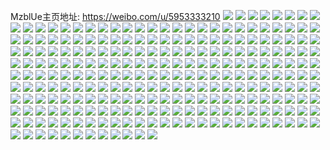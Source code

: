 MzblUe主页地址: https://weibo.com/u/5953333210 
![](https://wx4.sinaimg.cn/mw2000/006uTzVoly1h8bvhp5hx7j31mp2wchdv.jpg) 
![](https://wx4.sinaimg.cn/mw2000/006uTzVoly1h8bvhmcmaqj31lt2utb2b.jpg) 
![](https://wx4.sinaimg.cn/mw2000/006uTzVoly1h8bvhntvyzj31k32rpu0y.jpg) 
![](https://wx4.sinaimg.cn/mw2000/006uTzVoly1h8bvhl94srj31la2tv7wj.jpg) 
![](https://wx4.sinaimg.cn/mw2000/006uTzVoly1h8bvm2rxjhj31om2zux6q.jpg) 
![](https://wx4.sinaimg.cn/mw2000/006uTzVoly1h8bvhh0eupj31r03401l1.jpg) 
![](https://wx4.sinaimg.cn/mw2000/006uTzVoly1h8bvhjkle7j31r03401l0.jpg) 
![](https://wx4.sinaimg.cn/mw2000/006uTzVoly1h8bvm4ogccj31r03404qr.jpg) 
![](https://wx4.sinaimg.cn/mw2000/006uTzVoly1h8bvm1ste6j31r0340qv7.jpg) 
![](https://wx4.sinaimg.cn/mw2000/006uTzVoly1h73x3zi0ukj32c0340ndm.jpg) 
![](https://wx4.sinaimg.cn/mw2000/006uTzVoly1h73x406m5aj31r02c0jzs.jpg) 
![](https://wx4.sinaimg.cn/mw2000/006uTzVoly1h73x40zanrj31o928cqa6.jpg) 
![](https://wx4.sinaimg.cn/mw2000/006uTzVoly1h73x433vbyj32by33xe83.jpg) 
![](https://wx4.sinaimg.cn/mw2000/006uTzVoly1h73x45cjhzj32c0340duf.jpg) 
![](https://wx4.sinaimg.cn/mw2000/006uTzVoly1h73x47qj34j327g2xxgui.jpg) 
![](https://wx4.sinaimg.cn/mw2000/006uTzVoly1h73x3xjruij31r02c0ak7.jpg) 
![](https://wx4.sinaimg.cn/mw2000/006uTzVoly1h73x49zko7j32c0340n8w.jpg) 
![](https://wx4.sinaimg.cn/mw2000/006uTzVoly1h73x4ahmgbj31nm27i76c.jpg) 
![](https://wx4.sinaimg.cn/mw2000/006uTzVoly1h67kws0r9ij30u014049t.jpg) 
![](https://wx4.sinaimg.cn/mw2000/006uTzVoly1h67kwscl1yj30u014i43i.jpg) 
![](https://wx4.sinaimg.cn/mw2000/006uTzVoly1h67kwtm2c5j30u0146gxd.jpg) 
![](https://wx4.sinaimg.cn/mw2000/006uTzVoly1h67kwt6rptj30u0147dsd.jpg) 
![](https://wx4.sinaimg.cn/mw2000/006uTzVoly1h67kwsqs0cj30u0140wld.jpg) 
![](https://wx4.sinaimg.cn/mw2000/006uTzVoly1h67kwrmtl3j30u0140dnh.jpg) 
![](https://wx4.sinaimg.cn/mw2000/006uTzVoly1h61twub1jkj322n3407wi.jpg) 
![](https://wx4.sinaimg.cn/mw2000/006uTzVoly1h55fbiavbgj320a2oeu0y.jpg) 
![](https://wx4.sinaimg.cn/mw2000/006uTzVoly1h55fbjp9y1j31w32it1ky.jpg) 
![](https://wx4.sinaimg.cn/mw2000/006uTzVoly1h55fbmnbbpj32c03404qs.jpg) 
![](https://wx4.sinaimg.cn/mw2000/006uTzVoly1h55fbny4mhj32642w67wi.jpg) 
![](https://wx4.sinaimg.cn/mw2000/006uTzVoly1h55fbes5lsj32822yr1kz.jpg) 
![](https://wx4.sinaimg.cn/mw2000/006uTzVoly1h55fbpriplj32702xce82.jpg) 
![](https://wx4.sinaimg.cn/mw2000/006uTzVoly1h55fbt4joaj32c0340npg.jpg) 
![](https://wx4.sinaimg.cn/mw2000/006uTzVoly1h55fbw4vtqj327v2yhe83.jpg) 
![](https://wx4.sinaimg.cn/mw2000/006uTzVoly1h55fbz37tpj324m2u61kz.jpg) 
![](https://wx4.sinaimg.cn/mw2000/006uTzVoly1h4fzcfhibyj32c0340b2c.jpg) 
![](https://wx4.sinaimg.cn/mw2000/006uTzVoly1h2m0phwbffj30u01404d4.jpg) 
![](https://wx4.sinaimg.cn/mw2000/006uTzVoly1h2m0pr54g7j30u014017a.jpg) 
![](https://wx4.sinaimg.cn/mw2000/006uTzVoly1h2m0ph65emj30u0140na2.jpg) 
![](https://wx4.sinaimg.cn/mw2000/006uTzVoly1h2m0pijwmmj30u014016z.jpg) 
![](https://wx4.sinaimg.cn/mw2000/006uTzVoly1h2m0pj9cstj30u01407bz.jpg) 
![](https://wx4.sinaimg.cn/mw2000/006uTzVoly1h2m0pk4vhhj30u0140gzv.jpg) 
![](https://wx4.sinaimg.cn/mw2000/006uTzVoly1h2m0pl9awyj30u0140174.jpg) 
![](https://wx4.sinaimg.cn/mw2000/006uTzVoly1h2m0pm59mpj30u0141k4f.jpg) 
![](https://wx4.sinaimg.cn/mw2000/006uTzVoly1h2m0pni17uj30u0141tm1.jpg) 
![](https://wx4.sinaimg.cn/mw2000/006uTzVoly1h1m9p8k5hej30u01907bs.jpg) 
![](https://wx4.sinaimg.cn/mw2000/006uTzVoly1h1m9p9kjobj30u0190wm1.jpg) 
![](https://wx4.sinaimg.cn/mw2000/006uTzVoly1h1m9pa32jsj30u0190n4g.jpg) 
![](https://wx4.sinaimg.cn/mw2000/006uTzVoly1h1m9pag0ktj31400u0ahb.jpg) 
![](https://wx4.sinaimg.cn/mw2000/006uTzVoly1h1m9pas7pcj31400u0dlm.jpg) 
![](https://wx4.sinaimg.cn/mw2000/006uTzVoly1h1m9p881yuj31400u0jxi.jpg) 
![](https://wx4.sinaimg.cn/mw2000/006uTzVoly1h1f5c5u8a3j33344mob2c.jpg) 
![](https://wx4.sinaimg.cn/mw2000/006uTzVoly1h1f5cb27cdj331e4k4x6p.jpg) 
![](https://wx4.sinaimg.cn/mw2000/006uTzVoly1h1f5cd60zpj31r4162ni1.jpg) 
![](https://wx4.sinaimg.cn/mw2000/006uTzVoly1h1f5ckngu3j32wc4cjb2a.jpg) 
![](https://wx4.sinaimg.cn/mw2000/006uTzVoly1h1f5cqo1ghj32yq4g5b2a.jpg) 
![](https://wx4.sinaimg.cn/mw2000/006uTzVoly1h1f5cwekssj32uc49i4qq.jpg) 
![](https://wx4.sinaimg.cn/mw2000/006uTzVoly1h0l7mz4efuj30u0140grw.jpg) 
![](https://wx4.sinaimg.cn/mw2000/006uTzVoly1h0l7mzrmhmj30u01407aa.jpg) 
![](https://wx4.sinaimg.cn/mw2000/006uTzVoly1h0l7n0hieoj30u0140q8x.jpg) 
![](https://wx4.sinaimg.cn/mw2000/006uTzVoly1h0l7n0wyhwj30u0140jys.jpg) 
![](https://wx4.sinaimg.cn/mw2000/006uTzVoly1gz8omwnwxyj320z2pbb2a.jpg) 
![](https://wx4.sinaimg.cn/mw2000/006uTzVoly1gz8omxgxnsj32c0340npe.jpg) 
![](https://wx4.sinaimg.cn/mw2000/006uTzVoly1gz8omyk3wfj326i2wonpe.jpg) 
![](https://wx4.sinaimg.cn/mw2000/006uTzVoly1gz8omza90dj31i82ode81.jpg) 
![](https://wx4.sinaimg.cn/mw2000/006uTzVoly1gz8on0i0v1j31qy33xe82.jpg) 
![](https://wx4.sinaimg.cn/mw2000/006uTzVoly1gz8omvsvn7j31kq2sthdt.jpg) 
![](https://wx4.sinaimg.cn/mw2000/006uTzVoly1gz8on1g2mkj32c0340x6q.jpg) 
![](https://wx4.sinaimg.cn/mw2000/006uTzVoly1gz8on1x3vyj313w1h7has.jpg) 
![](https://wx4.sinaimg.cn/mw2000/006uTzVoly1gz8on4jgafj32462tk4qr.jpg) 
![](https://wx4.sinaimg.cn/mw2000/006uTzVoly1gz0pqb5lqbj327u2yghdu.jpg) 
![](https://wx4.sinaimg.cn/mw2000/006uTzVoly1gz0pqolh9aj33402c0b2b.jpg) 
![](https://wx4.sinaimg.cn/mw2000/006uTzVoly1gz0ppx9crsj31ph29yx6p.jpg) 
![](https://wx4.sinaimg.cn/mw2000/006uTzVoly1gz0pq3wnuwj30ux0ovacm.jpg) 
![](https://wx4.sinaimg.cn/mw2000/006uTzVoly1gz0pqweuhnj32c0340npe.jpg) 
![](https://wx4.sinaimg.cn/mw2000/006uTzVoly1gz0pq0nj5hj315o1p14qp.jpg) 
![](https://wx4.sinaimg.cn/mw2000/006uTzVoly1gz0pq3dk2lj30xc2s0ke8.jpg) 
![](https://wx4.sinaimg.cn/mw2000/006uTzVoly1gz0pps7gqtj315o28qe81.jpg) 
![](https://wx4.sinaimg.cn/mw2000/006uTzVoly1gy1tntlikzj325j2veu0x.jpg) 
![](https://wx4.sinaimg.cn/mw2000/006uTzVoly1gy1tnusawcj326i2wpu0x.jpg) 
![](https://wx4.sinaimg.cn/mw2000/006uTzVoly1gy1tnvovn9j32682wbu0x.jpg) 
![](https://wx4.sinaimg.cn/mw2000/006uTzVoly1gy1tnx5yjrj329s3351kz.jpg) 
![](https://wx4.sinaimg.cn/mw2000/006uTzVoly1gy1tnrnjbzj32c03404qs.jpg) 
![](https://wx4.sinaimg.cn/mw2000/006uTzVoly1gy1tny5wrnj32172uhb2b.jpg) 
![](https://wx4.sinaimg.cn/mw2000/006uTzVoly1gy1tnzz7abj32c0340b2b.jpg) 
![](https://wx4.sinaimg.cn/mw2000/006uTzVoly1gy1to13aycj32c0340e83.jpg) 
![](https://wx4.sinaimg.cn/mw2000/006uTzVoly1gy1tnz21kej32c0340hdv.jpg) 
![](https://wx4.sinaimg.cn/mw2000/006uTzVoly1gwv4lq1peij32c03407wj.jpg) 
![](https://wx4.sinaimg.cn/mw2000/006uTzVoly1gwv4lsax9mj32c03404qr.jpg) 
![](https://wx4.sinaimg.cn/mw2000/006uTzVoly1gwv4lr295ij33402c0hdu.jpg) 
![](https://wx4.sinaimg.cn/mw2000/006uTzVoly1gwv4louh31j32c03404qs.jpg) 
![](https://wx4.sinaimg.cn/mw2000/006uTzVoly1gwv4lnbbbcj33402c0u10.jpg) 
![](https://wx4.sinaimg.cn/mw2000/006uTzVoly1gwv4ltnascj32c0340b2a.jpg) 
![](https://wx4.sinaimg.cn/mw2000/006uTzVoly1gwv4m3vb4wj31sc2dsu0x.jpg) 
![](https://wx4.sinaimg.cn/mw2000/006uTzVoly1gwv4nmgpwbj31sc2dskjm.jpg) 
![](https://wx4.sinaimg.cn/mw2000/006uTzVoly1gwv4mt3ncij31sc2ds1ky.jpg) 
![](https://wx4.sinaimg.cn/mw2000/006uTzVoly1gvjpt1o6opj62c0340qva02.jpg) 
![](https://wx4.sinaimg.cn/mw2000/006uTzVoly1gvjpt9hdicj62c03404qu02.jpg) 
![](https://wx4.sinaimg.cn/mw2000/006uTzVoly1gvjptg6io2j62c0340x6w02.jpg) 
![](https://wx4.sinaimg.cn/mw2000/006uTzVoly1gvjpti02qjj61ow2967wi02.jpg) 
![](https://wx4.sinaimg.cn/mw2000/006uTzVoly1gvjpsvwt5zj62c0340qvc02.jpg) 
![](https://wx4.sinaimg.cn/mw2000/006uTzVoly1gvjpts18x0j627s2yekjo02.jpg) 
![](https://wx4.sinaimg.cn/mw2000/006uTzVoly1gvjptk36a4j61ml264x6q02.jpg) 
![](https://wx4.sinaimg.cn/mw2000/006uTzVoly1gvjpto05k3j62c03407wn02.jpg) 
![](https://wx4.sinaimg.cn/mw2000/006uTzVoly1gvjptpx81xj62c0340x6t02.jpg) 
![](https://wx4.sinaimg.cn/mw2000/006uTzVoly1guu744l6suj60u01400zz02.jpg) 
![](https://wx4.sinaimg.cn/mw2000/006uTzVoly1guu74468fwj60u0140n6602.jpg) 
![](https://wx4.sinaimg.cn/mw2000/006uTzVoly1guu745diqpj60u0140tf302.jpg) 
![](https://wx4.sinaimg.cn/mw2000/006uTzVoly1gtz2plw170j618d26v4qp02.jpg) 
![](https://wx4.sinaimg.cn/mw2000/006uTzVoly1gtz2pmlravj61b92c0u0x02.jpg) 
![](https://wx4.sinaimg.cn/mw2000/006uTzVoly1gtz2plb3rfj612r1wwb2902.jpg) 
![](https://wx4.sinaimg.cn/mw2000/006uTzVoly1gtz2py9r0mj61ko2srkjm02.jpg) 
![](https://wx4.sinaimg.cn/mw2000/006uTzVoly1gt8et3almtj327z2yne82.jpg) 
![](https://wx4.sinaimg.cn/mw2000/006uTzVoly1gt8et1zttmj32c0340npe.jpg) 
![](https://wx4.sinaimg.cn/mw2000/006uTzVoly1gt8esqyjhdj32c0340x6r.jpg) 
![](https://wx4.sinaimg.cn/mw2000/006uTzVoly1gt8et48v19j33402c0qv7.jpg) 
![](https://wx4.sinaimg.cn/mw2000/006uTzVoly1gt8esoow1kj63402c0hdv02.jpg) 
![](https://wx4.sinaimg.cn/mw2000/006uTzVoly1gt8esnkmr7j33402c01kz.jpg) 
![](https://wx4.sinaimg.cn/mw2000/006uTzVoly1gt8esvrv81j32c0340e84.jpg) 
![](https://wx4.sinaimg.cn/mw2000/006uTzVoly1gt8et0q234j33402ex1kz.jpg) 
![](https://wx4.sinaimg.cn/mw2000/006uTzVoly1gt8esmf3s2j33402c0npf.jpg) 
![](https://wx4.sinaimg.cn/mw2000/006uTzVoly1grdhxkddsrj30rp0xajuk.jpg) 
![](https://wx4.sinaimg.cn/mw2000/006uTzVoly1grdhxjgor3j30n00hmjv3.jpg) 
![](https://wx4.sinaimg.cn/mw2000/006uTzVoly1grdhxi645oj30m70gnaf7.jpg) 
![](https://wx4.sinaimg.cn/mw2000/006uTzVoly1gqs5xwpu4qj322u2rsqv5.jpg) 
![](https://wx4.sinaimg.cn/mw2000/006uTzVoly1gqs5y04976j325e2v6x6q.jpg) 
![](https://wx4.sinaimg.cn/mw2000/006uTzVoly1gqs5xxs4v7j32382sbb2a.jpg) 
![](https://wx4.sinaimg.cn/mw2000/006uTzVoly1gqs5xw24ivj325m2vh7wi.jpg) 
![](https://wx4.sinaimg.cn/mw2000/006uTzVoly1gqs5xv7j4tj321y2qlnpe.jpg) 
![](https://wx4.sinaimg.cn/mw2000/006uTzVoly1gqs5xtniohj323k2sq4qq.jpg) 
![](https://wx4.sinaimg.cn/mw2000/006uTzVoly1gqs5xz9g3tj31z92n0kjl.jpg) 
![](https://wx4.sinaimg.cn/mw2000/006uTzVoly1gqs5xufbvhj326b2wfkjm.jpg) 
![](https://wx4.sinaimg.cn/mw2000/006uTzVoly1gqs5xr5w4tj320p2oxb2a.jpg) 
![](https://wx4.sinaimg.cn/mw2000/006uTzVoly1gqs5xygonkj320g2olu0x.jpg) 
![](https://wx4.sinaimg.cn/mw2000/006uTzVoly1gqs5y3pr98j31xe2kju0x.jpg) 
![](https://wx4.sinaimg.cn/mw2000/006uTzVoly1gqecsifhjij31b41b41kx.jpg) 
![](https://wx4.sinaimg.cn/mw2000/006uTzVoly1gqa4jmql8sj32c03407wj.jpg) 
![](https://wx4.sinaimg.cn/mw2000/006uTzVoly1gqa4jejl3oj32c0340b2b.jpg) 
![](https://wx4.sinaimg.cn/mw2000/006uTzVoly1gqa4jl4ukwj32c03401kz.jpg) 
![](https://wx4.sinaimg.cn/mw2000/006uTzVoly1gqa4jig9huj32c03404qr.jpg) 
![](https://wx4.sinaimg.cn/mw2000/006uTzVoly1gqa4jjnqf8j32c03401kz.jpg) 
![](https://wx4.sinaimg.cn/mw2000/006uTzVoly1gqa4jh8lfcj322t2rr4qr.jpg) 
![](https://wx4.sinaimg.cn/mw2000/006uTzVoly1gqa4jbxhgfj323u2t41kz.jpg) 
![](https://wx4.sinaimg.cn/mw2000/006uTzVoly1gqa4jd260ij32c0340e83.jpg) 
![](https://wx4.sinaimg.cn/mw2000/006uTzVoly1gqa4jalg78j32c03407wj.jpg) 
![](https://wx4.sinaimg.cn/mw2000/006uTzVoly1gpab9ibbisj32c0340x6q.jpg) 
![](https://wx4.sinaimg.cn/mw2000/006uTzVoly1gpab9mw3gxj32c0340u0y.jpg) 
![](https://wx4.sinaimg.cn/mw2000/006uTzVoly1gpab9oe22gj32c0340b2b.jpg) 
![](https://wx4.sinaimg.cn/mw2000/006uTzVoly1gpab9gh1qyj32c03401kz.jpg) 
![](https://wx4.sinaimg.cn/mw2000/006uTzVoly1gpab9lucu9j32c0340npe.jpg) 
![](https://wx4.sinaimg.cn/mw2000/006uTzVoly1gpab9jdj4zj32c0340kjm.jpg) 
![](https://wx4.sinaimg.cn/mw2000/006uTzVoly1gox0odmhgtj31542154qp.jpg) 
![](https://wx4.sinaimg.cn/mw2000/006uTzVoly1gjkh5elcflj316o1kwkjl.jpg) 
![](https://wx4.sinaimg.cn/mw2000/006uTzVoly1gjkh5foymmj316o1kwqv5.jpg) 
![](https://wx4.sinaimg.cn/mw2000/006uTzVoly1gizsht9c0lj30g90sx0zv.jpg) 
![](https://wx4.sinaimg.cn/mw2000/006uTzVoly1gir5p0czy4j30u0140grv.jpg) 
![](https://wx4.sinaimg.cn/mw2000/006uTzVoly1gir5p1mx9wj30u01407b3.jpg) 
![](https://wx4.sinaimg.cn/mw2000/006uTzVoly1ghimajju9kj30vs1kiha2.jpg) 
![](https://wx4.sinaimg.cn/mw2000/006uTzVoly1ghimaieapnj30sg1ei7qe.jpg) 
![](https://wx4.sinaimg.cn/mw2000/006uTzVoly1ghimaj09n7j30vl1k67we.jpg) 
![](https://wx4.sinaimg.cn/mw2000/006uTzVoly1ghimahyfyuj30jl0yu49a.jpg) 
![](https://wx4.sinaimg.cn/mw2000/006uTzVoly1ggyxpdyfbfj311y1kwhdt.jpg) 
![](https://wx4.sinaimg.cn/mw2000/006uTzVoly1gfnh3ish4ij316o1kwkjl.jpg) 
![](https://wx4.sinaimg.cn/mw2000/006uTzVoly1gfnh3jq7i0j316o1kwx6p.jpg) 
![](https://wx4.sinaimg.cn/mw2000/006uTzVoly1gfnh3kh8bvj316o1kw4qq.jpg) 
![](https://wx4.sinaimg.cn/mw2000/006uTzVoly1gfnh3ld0b9j316o1kw7wi.jpg) 
![](https://wx4.sinaimg.cn/mw2000/006uTzVoly1gfnh3mhenbj316o1kw1ky.jpg) 
![](https://wx4.sinaimg.cn/mw2000/006uTzVoly1gfnh3npzt7j316o1kw4qq.jpg) 
![](https://wx4.sinaimg.cn/mw2000/006uTzVoly1gfnh3olb8xj316o1kw4qq.jpg) 
![](https://wx4.sinaimg.cn/mw2000/006uTzVoly1gfnh3puvz0j316o1kw4qq.jpg) 
![](https://wx4.sinaimg.cn/mw2000/006uTzVoly1gfnh3qo15pj316o1kwqv5.jpg) 
![](https://wx4.sinaimg.cn/mw2000/006uTzVoly1gf509idxwpj31c01c0kjl.jpg) 
![](https://wx4.sinaimg.cn/mw2000/006uTzVoly1gf509l1ibqj31c01c0npd.jpg) 
![](https://wx4.sinaimg.cn/mw2000/006uTzVoly1gf509ma1tdj30ye0yekhg.jpg) 
![](https://wx4.sinaimg.cn/mw2000/006uTzVoly1gf509n13ncj31c01c0u0x.jpg) 
![](https://wx4.sinaimg.cn/mw2000/006uTzVoly1gf509nytuvj315o1jk1ky.jpg) 
![](https://wx4.sinaimg.cn/mw2000/006uTzVoly1gf509ooyujj31c01c0npd.jpg) 
![](https://wx4.sinaimg.cn/mw2000/006uTzVoly1gf509peyskj31c01c0npd.jpg) 
![](https://wx4.sinaimg.cn/mw2000/006uTzVoly1gf509pskd1j30u00u0wmf.jpg) 
![](https://wx4.sinaimg.cn/mw2000/006uTzVoly1gf509qogxxj31jk1jkhdu.jpg) 
![](https://wx4.sinaimg.cn/mw2000/006uTzVoly1gesb8yfc6pj31uo18gtxs.jpg) 
![](https://wx4.sinaimg.cn/mw2000/006uTzVoly1gesb91ejj5j31uo18gb29.jpg) 
![](https://wx4.sinaimg.cn/mw2000/006uTzVoly1gesb922j1oj31uo18g1gv.jpg) 
![](https://wx4.sinaimg.cn/mw2000/006uTzVoly1gesb90ar0ej31uo18gkg3.jpg) 
![](https://wx4.sinaimg.cn/mw2000/006uTzVoly1gesb93jgyuj31o0140x0m.jpg) 
![](https://wx4.sinaimg.cn/mw2000/006uTzVoly1gesb94fjr2j31uo18g1kx.jpg) 
![](https://wx4.sinaimg.cn/mw2000/006uTzVoly1gesb8zqrc1j31uo18g7r7.jpg) 
![](https://wx4.sinaimg.cn/mw2000/006uTzVoly1gesb90thjtj31uo18g7ot.jpg) 
![](https://wx4.sinaimg.cn/mw2000/006uTzVoly1gesb92s4ekj31uo18g4qp.jpg) 
![](https://wx4.sinaimg.cn/mw2000/006uTzVoly1gehxybctwej31o0140npd.jpg) 
![](https://wx4.sinaimg.cn/mw2000/006uTzVoly1gehxyc941kj31uo18g4qp.jpg) 
![](https://wx4.sinaimg.cn/mw2000/006uTzVoly1gefl58wl0dj31uo18ge81.jpg) 
![](https://wx4.sinaimg.cn/mw2000/006uTzVoly1gefl56zdyxj31931o01ky.jpg) 
![](https://wx4.sinaimg.cn/mw2000/006uTzVoly1gefl5ayj6mj31uo18gu0x.jpg) 
![](https://wx4.sinaimg.cn/mw2000/006uTzVoly1gefl5brczij31900u04mn.jpg) 
![](https://wx4.sinaimg.cn/mw2000/006uTzVoly1gefl57vjdcj31o0140hdt.jpg) 
![](https://wx4.sinaimg.cn/mw2000/006uTzVoly1gefl5cd3qbj31uo18g1kx.jpg) 
![](https://wx4.sinaimg.cn/mw2000/006uTzVoly1gefl5drfugj31sg2dsu0x.jpg) 
![](https://wx4.sinaimg.cn/mw2000/006uTzVoly1gefl5cz1h5j31o0140hdt.jpg) 
![](https://wx4.sinaimg.cn/mw2000/006uTzVoly1gefl5j0rfsj31uo18gb29.jpg) 
![](https://wx4.sinaimg.cn/mw2000/006uTzVoly1gdrb6qfvz6j30tt1h07wh.jpg) 
![](https://wx4.sinaimg.cn/mw2000/006uTzVoly1gdrb6r27aij30xr1o0b29.jpg) 
![](https://wx4.sinaimg.cn/mw2000/006uTzVoly1gdrb6rn0jqj30xr1o04qp.jpg) 
![](https://wx4.sinaimg.cn/mw2000/006uTzVoly1gdrb6t44k0j30xr1o0hdt.jpg) 
![](https://wx4.sinaimg.cn/mw2000/006uTzVoly1gcuwga0ts4j31o0190kjl.jpg) 
![](https://wx4.sinaimg.cn/mw2000/006uTzVoly1gcuwgcen6aj31901o0e81.jpg) 
![](https://wx4.sinaimg.cn/mw2000/006uTzVoly1gcuwi1pnv5j314b1hrkjl.jpg) 
![](https://wx4.sinaimg.cn/mw2000/006uTzVoly1gcuwi2okroj31o018xkjm.jpg) 
![](https://wx4.sinaimg.cn/mw2000/006uTzVoly1gcuwi3p9k8j31el2hy4qp.jpg) 
![](https://wx4.sinaimg.cn/mw2000/006uTzVoly1gcuwi4llrij31o0190kjl.jpg) 
![](https://wx4.sinaimg.cn/mw2000/006uTzVoly1gcuwi57oq4j31451hjtys.jpg) 
![](https://wx4.sinaimg.cn/mw2000/006uTzVoly1gcuwi7tt8yj32o02o0hdy.jpg) 
![](https://wx4.sinaimg.cn/mw2000/006uTzVoly1gcuwia7rznj32c0340qv7.jpg) 
![](https://wx4.sinaimg.cn/mw2000/006uTzVoly1gcnxvaj09nj31901o01ky.jpg) 
![](https://wx4.sinaimg.cn/mw2000/006uTzVoly1gcnxv7obfzj30qn1bb1kx.jpg) 
![](https://wx4.sinaimg.cn/mw2000/006uTzVoly1gcnxv97h9dj31901o0u0x.jpg) 
![](https://wx4.sinaimg.cn/mw2000/006uTzVoly1gcnxv72raqj30xr1nz7wh.jpg) 
![](https://wx4.sinaimg.cn/mw2000/006uTzVoly1gcnxv9o01qj30my0uldwe.jpg) 
![](https://wx4.sinaimg.cn/mw2000/006uTzVoly1gcnxvc30wbj30ws1mahdt.jpg) 
![](https://wx4.sinaimg.cn/mw2000/006uTzVoly1gcnxv8d8wwj31fn1fnx6p.jpg) 
![](https://wx4.sinaimg.cn/mw2000/006uTzVoly1gcnxvdxmmoj31901o0hdu.jpg) 
![](https://wx4.sinaimg.cn/mw2000/006uTzVoly1gcnxvcx1pwj31o01o0hdu.jpg) 
![](https://wx4.sinaimg.cn/mw2000/006uTzVoly1gbyk2rrh9aj30xr1o07wh.jpg) 
![](https://wx4.sinaimg.cn/mw2000/006uTzVoly1gbyk2sfmwhj30xr1nznhg.jpg) 
![](https://wx4.sinaimg.cn/mw2000/006uTzVoly1gbyk2stdtmj30xr1o07os.jpg) 
![](https://wx4.sinaimg.cn/mw2000/006uTzVoly1gbyk2tqec8j31s035sqv6.jpg) 
![](https://wx4.sinaimg.cn/mw2000/006uTzVoly1gblwovm4naj31ks1ksu0x.jpg) 
![](https://wx4.sinaimg.cn/mw2000/006uTzVoly1gblwosgnzij31mc1mc7wh.jpg) 
![](https://wx4.sinaimg.cn/mw2000/006uTzVoly1gblwou9bx5j31lw1lwqv5.jpg) 
![](https://wx4.sinaimg.cn/mw2000/006uTzVoly1gblwotbwrvj31jk1jkhdt.jpg) 
![](https://wx4.sinaimg.cn/mw2000/006uTzVoly1gblworktlpj31jk1jku0x.jpg) 
![](https://wx4.sinaimg.cn/mw2000/006uTzVoly1gblwouu5abj31mc1mc7wh.jpg) 
![](https://wx4.sinaimg.cn/mw2000/006uTzVoly1g4px2ssxiyj30u00u0462.jpg) 
![](https://wx4.sinaimg.cn/mw2000/006uTzVoly1g4px2ti0x6j30u00u0q6h.jpg) 
![](https://wx4.sinaimg.cn/mw2000/006uTzVoly1g4px2rz94ij30u00u00vk.jpg) 
![](https://wx4.sinaimg.cn/mw2000/006uTzVoly1g1yehu9aiuj32bs2bse81.jpg) 
![](https://wx4.sinaimg.cn/mw2000/006uTzVoly1g1yehvli72j32o02o0u0y.jpg) 
![](https://wx4.sinaimg.cn/mw2000/006uTzVoly1g1yehx01l6j31sg1sgu0x.jpg) 
![](https://wx4.sinaimg.cn/mw2000/006uTzVoly1g1uhhcqw1tj31434hfnpd.jpg) 
![](https://wx4.sinaimg.cn/mw2000/006uTzVoly1g1uhhectxbj30rs1jku0x.jpg) 
![](https://wx4.sinaimg.cn/mw2000/006uTzVoly1g1k2sxcutvj31903rfb29.jpg) 
![](https://wx4.sinaimg.cn/mw2000/006uTzVoly1g1k2suant4j31903r0u0x.jpg) 
![](https://wx4.sinaimg.cn/mw2000/006uTzVoly1g1k2syrcuoj30rs1jkqle.jpg) 
![](https://wx4.sinaimg.cn/mw2000/006uTzVoly1g1by8x9441j30u00u042h.jpg) 
![](https://wx4.sinaimg.cn/mw2000/006uTzVoly1g1by8yk7oqj30u00u0n1a.jpg) 
![](https://wx4.sinaimg.cn/mw2000/006uTzVoly1g1byanb4z8j30u00u0wig.jpg) 
